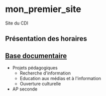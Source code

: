# mon_premier_site
Site du CDI

## Présentation des horaires 
## [Base documentaire](https://ecmorlaix.basecdi/pmb/opac_css/)
- Projets pédagogiques
  - Recherche d'information
  - Education aux médias et à l'information
  - Ouverture culturelle
- AP seconde

